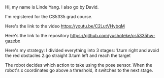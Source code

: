 
Hi, my name is Linde Yang. I also go by David.

I'm registered for the CS5335 grad course.

Here's the link to the video
https://youtu.be/C2LutVHybqM

Here's the link to the repository
https://github.com/yushoteke/cs5335hw-gazebo

Here's my strategy:
I divided everything into 3 stages:
	1.turn right and avoid the red obstacles
	2.go straight
	3.turn left and reach the target

The robot decides which action to take using the pose sensor.
When the robot's x coordinates go above a threshold, it switches
to the next stage.
